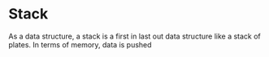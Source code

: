 # Stack
As a data structure, a stack is a first in last out data structure like a stack of plates. In terms of memory, data is pushed